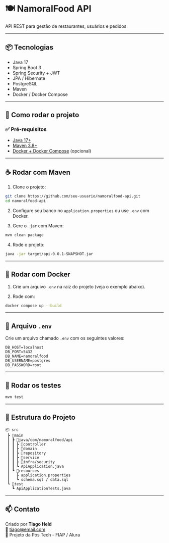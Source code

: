 # 🍽️ NamoralFood API

API REST para gestão de restaurantes, usuários e pedidos.

---

## 📦 Tecnologias

- Java 17
- Spring Boot 3
- Spring Security + JWT
- JPA / Hibernate
- PostgreSQL
- Maven
- Docker / Docker Compose

---

## 🚀 Como rodar o projeto

### ✅ Pré-requisitos

- [Java 17+](https://adoptium.net)
- [Maven 3.8+](https://maven.apache.org/download.cgi)
- [Docker + Docker Compose](https://www.docker.com/) (opcional)

---

## ☕ Rodar com Maven

1. Clone o projeto:

```bash
git clone https://github.com/seu-usuario/namoralfood-api.git
cd namoralfood-api
```

2. Configure seu banco no `application.properties` ou use `.env` com Docker.

3. Gere o `.jar` com Maven:

```bash
mvn clean package
```

4. Rode o projeto:

```bash
java -jar target/api-0.0.1-SNAPSHOT.jar
```

---

## 🐳 Rodar com Docker

1. Crie um arquivo `.env` na raiz do projeto (veja o exemplo abaixo).

2. Rode com:

```bash
docker compose up --build
```

---

## 🔐 Arquivo `.env`

Crie um arquivo chamado `.env` com os seguintes valores:

```env
DB_HOST=localhost
DB_PORT=5432
DB_NAME=namoralfood
DB_USERNAME=postgres
DB_PASSWORD=root
```

---

## 🧪 Rodar os testes

```bash
mvn test
```

---

## 📂 Estrutura do Projeto

```
📦 src
 ┣ 📂main
 ┃ ┣ 📂java/com/namoralfood/api
 ┃ ┃ ┣ 📂controller
 ┃ ┃ ┣ 📂domain
 ┃ ┃ ┣ 📂repository
 ┃ ┃ ┣ 📂service
 ┃ ┃ ┣ 📂infra/security
 ┃ ┃ ┗ ApiApplication.java
 ┃ ┗ 📂resources
 ┃   ┣ application.properties
 ┃   ┗ schema.sql / data.sql
 ┗ 📂test
   ┗ ApiApplicationTests.java
```

---

## 📫 Contato

Criado por **Tiago Held**  
📧 tiago@email.com  
📘 Projeto da Pós Tech - FIAP / Alura
